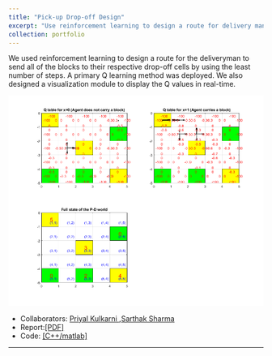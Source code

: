 ```yaml
---
title: "Pick-up Drop-off Design"
excerpt: "Use reinforcement learning to design a route for delivery man <br/><img src='/figures/logo-pd.png' width='400'>"
collection: portfolio
---
```


We used reinforcement learning to design a route for the deliveryman to send all of the blocks to their respective drop-off cells by using the least number of steps. A primary Q learning method was deployed. We also designed a visualization module to display the Q values in real-time.

<p align="center"><img src="/figures/pd.gif"  width="550" class="inline"/></p>

- Collaborators: [Priyal Kulkarni
](https://www.linkedin.com/in/priyal-kulkarni-1205/),[Sarthak Sharma](https://www.linkedin.com/in/sarthak-sharma-uh/)
- Report:[[PDF]](https://www.researchgate.net/publication/310607210_Learning_Paths_from_Feedback_Using_Q-Learning_for_PD_world)
- Code: [[C++/matlab]]("https://github.com/Xiaoyang-Rebecca/Artificial-intelligent")



---
<!-- << [Back](../) -->
